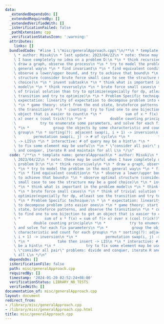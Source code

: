 ```yaml
---
data:
  _extendedDependsOn: []
  _extendedRequiredBy: []
  _extendedVerifiedWith: []
  _isVerificationFailed: false
  _pathExtension: cpp
  _verificationStatusIcon: ':warning:'
  attributes:
    links: []
  bundledCode: "#line 1 \"misc/generalApproach.cpp\"\n/**\n * template name: generalApproach\n\
    \ * author: Misuki\n * last update: 2023/04/22\n * note: these may be useful when\
    \ I have completely no idea on a problem D:\n *\n * think recursively\n *\n *\
    \ draw a graph, observe the process\n *\n * try to model the problem in the most\
    \ general way\n *\n * find invariant\n *\n * find equivalent condition\n *\n *\
    \ observe a lower/upper bound, and try to achieve that bound\n *\n * observe optimal\
    \ structure (consider brute force small case to see the structure may be a good\
    \ choice)\n *\n * invent subtask\n *\n * think what is important in the problem\
    \ model\n *\n * think reversely\n *\n * brute force small cases\n *\n * think\
    \ of trivial solution than try to optimize(especially for dp, atleast see the\
    \ transition and try to optimize)\n *\n * Problem Specific technique:\n * \n *\
    \ expectation: linearity of expectation to decompose problem into easier ones\n\
    \ *\n * game theory: start from the end state, bruteforce patterns, and observe\
    \ the transition\n *\n * counting: try to find one to one bijection to get an\
    \ object that is easier to count\n *\n *           sum of x * f(x) = sum of f(>\
    \ x) over x (cool trick!)\n *\n *           double counting principle\n *\n *\
    \           try to enumerate some parameters, and solve for each fix parameters\n\
    \ *\n *           group the objects by some characteristic and count for each\
    \ group\n *\n * sorting(?): adjacent swap(i, i + 1) -> inversion\n *\n *     \
    \        permutation swap(i, j) -> # of cycle\n *\n *             take then insert\
    \ -> LIS\n *\n * interactive: # of query may be a hint\n *\n *              try\
    \ to fix some element may be useful\n *\n * \"consider all pair\" problems: divide\
    \ and conquer, iterate R and maintain for all L\n */\n"
  code: "/**\n * template name: generalApproach\n * author: Misuki\n * last update:\
    \ 2023/04/22\n * note: these may be useful when I have completely no idea on a\
    \ problem D:\n *\n * think recursively\n *\n * draw a graph, observe the process\n\
    \ *\n * try to model the problem in the most general way\n *\n * find invariant\n\
    \ *\n * find equivalent condition\n *\n * observe a lower/upper bound, and try\
    \ to achieve that bound\n *\n * observe optimal structure (consider brute force\
    \ small case to see the structure may be a good choice)\n *\n * invent subtask\n\
    \ *\n * think what is important in the problem model\n *\n * think reversely\n\
    \ *\n * brute force small cases\n *\n * think of trivial solution than try to\
    \ optimize(especially for dp, atleast see the transition and try to optimize)\n\
    \ *\n * Problem Specific technique:\n * \n * expectation: linearity of expectation\
    \ to decompose problem into easier ones\n *\n * game theory: start from the end\
    \ state, bruteforce patterns, and observe the transition\n *\n * counting: try\
    \ to find one to one bijection to get an object that is easier to count\n *\n\
    \ *           sum of x * f(x) = sum of f(> x) over x (cool trick!)\n *\n *   \
    \        double counting principle\n *\n *           try to enumerate some parameters,\
    \ and solve for each fix parameters\n *\n *           group the objects by some\
    \ characteristic and count for each group\n *\n * sorting(?): adjacent swap(i,\
    \ i + 1) -> inversion\n *\n *             permutation swap(i, j) -> # of cycle\n\
    \ *\n *             take then insert -> LIS\n *\n * interactive: # of query may\
    \ be a hint\n *\n *              try to fix some element may be useful\n *\n *\
    \ \"consider all pair\" problems: divide and conquer, iterate R and maintain for\
    \ all L\n */\n"
  dependsOn: []
  isVerificationFile: false
  path: misc/generalApproach.cpp
  requiredBy: []
  timestamp: '2024-01-20 02:52:24+08:00'
  verificationStatus: LIBRARY_NO_TESTS
  verifiedWith: []
documentation_of: misc/generalApproach.cpp
layout: document
redirect_from:
- /library/misc/generalApproach.cpp
- /library/misc/generalApproach.cpp.html
title: misc/generalApproach.cpp
---
```

